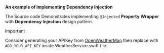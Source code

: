 **An example of implementing Dependency Injection**

The Source code Demonstrates implementing `@Injected` **Property Wrapper** with **Dependency Injection** design pattern.
>[!IMPORTANT]
> Consider generating your APIKey from [OpenWeatherMap](https://openweathermap.org/) then replace with `ADD_YOUR_API_KEY` inside WeatherService.swift file.
